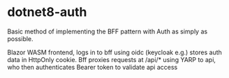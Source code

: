 # dotnet8-auth

Basic method of implementing the BFF pattern with Auth as simply as possible.

Blazor WASM frontend, logs in to bff using oidc (keycloak e.g.) stores auth data in HttpOnly cookie.  Bff proxies requests at /api/* using YARP to api, who then authenticates Bearer token to validate api access
